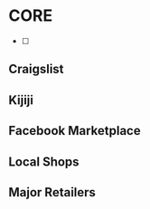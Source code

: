 # CORE 
   - [ ] 

## Craigslist

## Kijiji

## Facebook Marketplace

## Local Shops

## Major Retailers